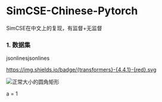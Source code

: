 # SimCSE-Chinese-Pytorch
SimCSE在中文上的复现，有监督+无监督



### 1. 数据集

jsonlinesjsonlines

https://img.shields.io/badge/{transformers}-{4.4.1}-{red}.svg



![正常大小的圆角矩形](https://img.shields.io/badge/language-swift-green.svg)




a = 1







